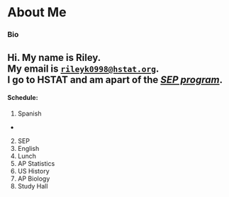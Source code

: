 # About Me  
### Bio  
Hi. My name is **Riley**.  
My email is [`rileyk0998@hstat.org`](rileyk0998@hstat.org).  
I go to **HSTAT** and am apart of the [_SEP program_](hstatsep.github.io).
---
#### Schedule:  
1. Spanish
*   
2. SEP
3. English
4. Lunch
5. AP Statistics
6. US History
7. AP Biology
8. Study Hall